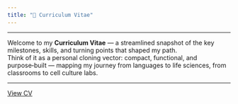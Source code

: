 ```yaml
---
title: "📄 Curriculum Vitae"
---
```



---
Welcome to my **Curriculum Vitae** — a streamlined snapshot of the key milestones, skills, and turning points that shaped my path.  
Think of it as a personal cloning vector: compact, functional, and purpose‑built — mapping my journey from languages to life sciences, from classrooms to cell culture labs.

---


<p><a href="#" onclick="document.getElementById('cv-image').style.display='block'; this.style.display='none'; return false;">View CV</a></p>

<img id="cv-image" src="assets/CV.png" alt="CV" style="display:none; width:100%; max-height:800px;">



